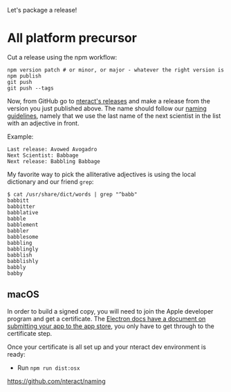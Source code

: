 Let's package a release!

# All platform precursor

Cut a release using the npm workflow:

```
npm version patch # or minor, or major - whatever the right version is
npm publish
git push
git push --tags
```

Now, from GitHub go to [nteract's releases](https://github.com/nteract/nteract/releases) and make a release from the version you just published above. The name should follow our [naming guidelines](https://github.com/nteract/naming), namely that we use the last name of the next scientist in the list with an adjective in front.

Example:

```
Last release: Avowed Avogadro
Next Scientist: Babbage
Next release: Babbling Babbage
```

My favorite way to pick the alliterative adjectives is using the local dictionary and our friend `grep`:

```
$ cat /usr/share/dict/words | grep "^babb"
babbitt
babbitter
babblative
babble
babblement
babbler
babblesome
babbling
babblingly
babblish
babblishly
babbly
babby
```

## macOS

In order to build a signed copy, you will need to join the Apple developer program and get a certificate. The [Electron docs have a document on submitting your app to the app store](https://github.com/electron/electron/blob/master/docs/tutorial/mac-app-store-submission-guide.md), you only have to get through to the certificate step.

Once your certificate is all set up and your nteract dev environment is ready:

* Run `npm run dist:osx`

https://github.com/nteract/naming
